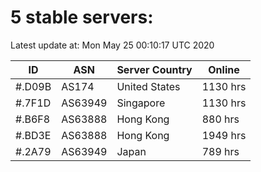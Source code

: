 # 5 stable servers:

Latest update at: Mon May 25 00:10:17 UTC 2020

| ID | ASN | Server Country | Online |
| -- | --- | -------------- | ------ |
| #.D09B | AS174 | United States | 1130 hrs |
| #.7F1D | AS63949 | Singapore | 1130 hrs |
| #.B6F8 | AS63888 | Hong Kong | 880 hrs |
| #.BD3E | AS63888 | Hong Kong | 1949 hrs |
| #.2A79 | AS63949 | Japan | 789 hrs |

